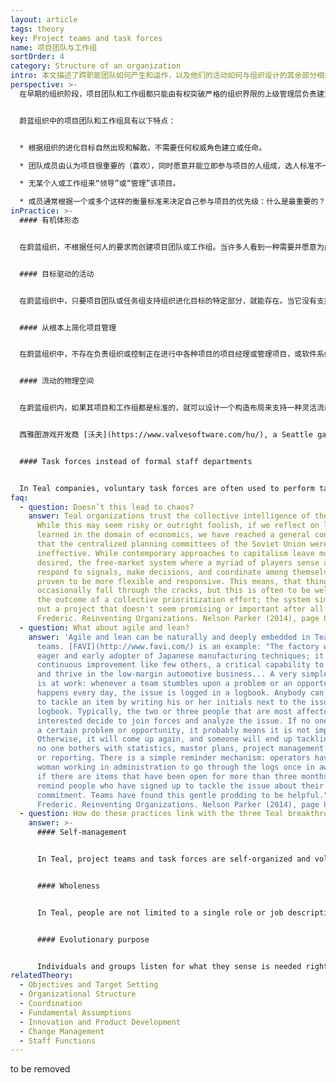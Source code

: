 ```yaml
---
layout: article
tags: theory
key: Project teams and task forces
name: 项目团队与工作组
sortOrder: 4
category: Structure of an organization
intro: 本文描述了跨职能团队如何产生和运作，以及他们的活动如何与组织设计的其余部分相适应。
perspective: >-
  在早期的组织阶段，项目团队和工作组都只能由有权突破严格的组织界限的上级管理层负责建立。通常会任命一名项目经理/团队领导，并根据能力、现有结构中的职位、忠诚度或与他人协作的能力等因素选择团队成员。项目经理指导团队成员的活动。当上级管理层认为已取得成果、或判定项目失败或无成功前景不再值得努力时，就决定解散该团队/任务组。


  蔚蓝组织中的项目团队和工作组具有以下特点：


  * 根据组织的进化目标自然出现和解散。不需要任何权威角色建立或任命。

  * 团队成员由认为项目很重要的（喜欢），同时愿意并能立即参与项目的人组成，选人标准不一定是“接受过最好教育或最有经验的人”。

  * 无某个人或工作组来“领导”或“管理”该项目。

  * 成员通常根据一个或多个这样的衡量标准来决定自己参与项目的优先级：什么是最重要的？最紧急？最有趣？（组织目标和个人爱好结合）
inPractice: >-
  #### 有机体形态


  在蔚蓝组织，不根据任何人的要求而创建项目团队或工作组。当许多人看到一种需要并愿意为此作出贡献时，项目就自然产生了。项目成员不是根据他们在组织中的能力或职位被任命。任何人都可以组建一个项目团队。如果没人能抽出时间来做这个项目，那么现在就有一种自然的集体决定，认为这内容可能并不重要。


  #### 目标驱动的活动


  在蔚蓝组织中，只要项目团队或任务组支持组织进化目标的特定部分，就能存在。当它没有支持组织目标就会枯萎、死亡，或者转变成另外一个新项目。团队成员根据他们认为最重要、最紧急或最有趣的事情来优先考虑自己是否参与。如果一个项目的创立者不能激励人们做出贡献，就应该扪心自问：我的项目是否符合组织的目标？是否另一个项目吸引了本来是我需要的人？如果是这样，我如何考虑让这两个项目相互支持？


  #### 从根本上简化项目管理


  在蔚蓝组织中，不存在负责组织或控制正在进行中各种项目的项目经理或管理项目，或软件系统或甘特图。只存在最低限度的项目预算，没有总计划，很少有时间表。取消了传统项目规划的所有手续——编写计划、获得批准、报告进度、解释变更、重新安排和重新估算。这可以节约大量的时间，更不用耍手腕去为自己的项目争取资源，或在项目超过时间或超出预算时找人推卸责任。^\[Laloux, Frederic (2014-02-09). Reinventing Organizations: A Guide to Creating Organizations Inspired by the Next Stage of Human Consciousness (Kindle Locations 1924-1927). Nelson Parker. Kindle Edition.]


  #### 流动的物理空间


  在蔚蓝组织内，如果其项目和工作组都是标准的，就可以设计一个构造布局来支持一种灵活流动的空间结构。太阳液压的办公室是一个很大的开放空间，隔版只有齐腰高。人们可以一目了然，看到谁在哪里，能偷听到许多对话。同事们说，这极大地促进了协作。


  西雅图游戏开发商 [沃夫](https://www.valvesoftware.com/hu/), a Seattle game developer, all employees have desks on wheels. They roll their desks around depending on the projects they join or leave. The company has even designed an intranet app so colleagues could locate each other easily. It displays an office map, in real-time, showing where people have plugged in their computers.^\[Laloux, Frederic. Reinventing Organizations. Nelson Parker (2014), page 85-6]


  #### Task forces instead of formal staff departments


  In Teal companies, voluntary task forces are often used to perform tasks typically carried out by traditional staff departments. This has multiple benefits: Employees can find ways to express talents and gifts their primary role might not call for. They can develop areas of expertise that can then be shared with others in the organization. Task forces are also formidable learning opportunities; people pick up technical and leadership skills from more experienced colleagues in a modern-day form of apprenticeship.^\[Laloux, Frederic. Reinventing Organizations. Nelson Parker (2014), page 90] See also Staff Functions
faq:
  - question: Doesn’t this lead to chaos?
    answer: Teal organizations trust the collective intelligence of the system.
      While this may seem risky or outright foolish, if we reflect on lessons
      learned in the domain of economics, we have reached a general consensus
      that the centralized planning committees of the Soviet Union were
      ineffective. While contemporary approaches to capitalism leave much to be
      desired, the free-market system where a myriad of players sense and
      respond to signals, make decisions, and coordinate among themselves has
      proven to be more flexible and responsive. This means, that things
      occasionally fall through the cracks, but this is often to be welcomed as
      the outcome of a collective prioritization effort; the system simply roots
      out a project that doesn't seem promising or important after all.^[Laloux,
      Frederic. Reinventing Organizations. Nelson Parker (2014), page 85-6]
  - question: What about agile and lean?
    answer: 'Agile and lean can be naturally and deeply embedded in Teal project
      teams. [FAVI](http://www.favi.com/) is an example: "The factory was an
      eager and early adopter of Japanese manufacturing techniques; it masters
      continuous improvement like few others, a critical capability to survive
      and thrive in the low-margin automotive business... A very simple process
      is at work: whenever a team stumbles upon a problem or an opportunity, as
      happens every day, the issue is logged in a logbook. Anybody can volunteer
      to tackle an item by writing his or her initials next to the issue in the
      logbook. Typically, the two or three people that are most affected or
      interested decide to join forces and analyze the issue. If no one picks up
      a certain problem or opportunity, it probably means it is not important.
      Otherwise, it will come up again, and someone will end up tackling it...
      no one bothers with statistics, master plans, project management software,
      or reporting. There is a simple reminder mechanism: operators have asked a
      woman working in administration to go through the logs once in awhile, and
      if there are items that have been open for more than three months, to
      remind people who have signed up to tackle the issue about their
      commitment. Teams have found this gentle prodding to be helpful."^[Laloux,
      Frederic. Reinventing Organizations. Nelson Parker (2014), page 89]'
  - question: How do these practices link with the three Teal breakthroughs?
    answer: >-
      #### Self-management


      In Teal, project teams and task forces are self-organized and voluntary. They are not created by upper management or commanded by a team leader.


      #### Wholeness


      In Teal, people are not limited to a single role or job description. They can join teams and task forces that match their interests and talents and are encouraged to use both their rational and intuitive minds to prioritize which projects to join.


      #### Evolutionary purpose


      Individuals and groups listen for what they sense is needed right now, and form project teams as required. Likewise, they trust, that if no one can find time to work on the project, it's because it's not important to the organization’s purpose right now.
relatedTheory:
  - Objectives and Target Setting
  - Organizational Structure
  - Coordination
  - Fundamental Assumptions
  - Innovation and Product Development
  - Change Management
  - Staff Functions
---
```

to be removed